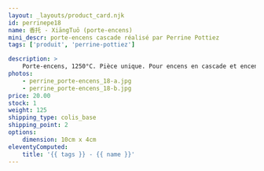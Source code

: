 ```yaml
---
layout: _layouts/product_card.njk
id: perrinepe18
name: 香托 - XiāngTuō (porte-encens)
mini_descr: porte-encens cascade réalisé par Perrine Pottiez
tags: ['produit', 'perrine-pottiez']

description: >
    Porte-encens, 1250°C. Pièce unique. Pour encens en cascade et encens normal
photos:
    - perrine_porte-encens_18-a.jpg
    - perrine_porte-encens_18-b.jpg
price: 20.00
stock: 1
weight: 125
shipping_type: colis_base
shipping_point: 2
options:
    dimension: 10cm x 4cm
eleventyComputed:
    title: '{{ tags }} - {{ name }}'
---
```


